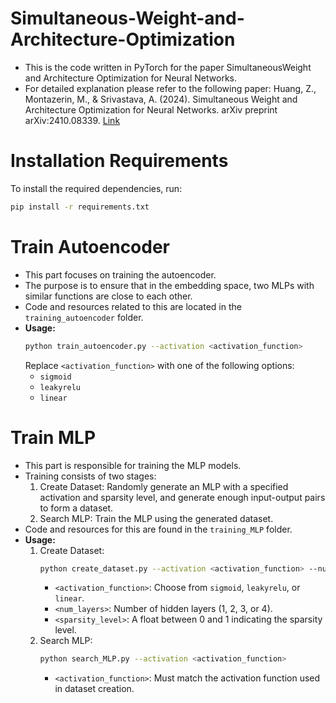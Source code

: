# Simultaneous-Weight-and-Architecture-Optimization

- This is the code written in PyTorch for the paper SimultaneousWeight and Architecture Optimization for Neural Networks.
- For detailed explanation please refer to the following paper: Huang, Z., Montazerin, M., & Srivastava, A. (2024). Simultaneous Weight and Architecture Optimization for Neural Networks. arXiv preprint arXiv:2410.08339. [Link](https://arxiv.org/abs/2410.08339)


# Installation Requirements

To install the required dependencies, run:
```bash
pip install -r requirements.txt
```


# Train Autoencoder
   - This part focuses on training the autoencoder.
   - The purpose is to ensure that in the embedding space, two MLPs with similar functions are close to each other.
   - Code and resources related to this are located in the `training_autoencoder` folder.
   - **Usage:**
     ```bash
     python train_autoencoder.py --activation <activation_function>
     ```
     Replace `<activation_function>` with one of the following options:
     - `sigmoid`
     - `leakyrelu`
     - `linear`


# Train MLP
   - This part is responsible for training the MLP models.
   - Training consists of two stages:
     1. Create Dataset: Randomly generate an MLP with a specified activation and sparsity level, and generate enough input-output pairs to form a dataset.
     2. Search MLP: Train the MLP using the generated dataset.
   - Code and resources for this are found in the `training_MLP` folder.
   - **Usage:**
     1. Create Dataset:
        ```bash
        python create_dataset.py --activation <activation_function> --num_hidden_layer <num_layers> --sparsity <sparsity_level>
        ```
        - `<activation_function>`: Choose from `sigmoid`, `leakyrelu`, or `linear`.
        - `<num_layers>`: Number of hidden layers (1, 2, 3, or 4).
        - `<sparsity_level>`: A float between 0 and 1 indicating the sparsity level.
     2. Search MLP:
        ```bash
        python search_MLP.py --activation <activation_function>
        ```
        - `<activation_function>`: Must match the activation function used in dataset creation.

